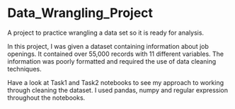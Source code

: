 # Data_Wrangling_Project
A project to practice wrangling a data set so it is ready for analysis. 

In this project, I was given a dataset containing information about job openings. It contained over 55,000 records with 11 different variables. 
The information was poorly formatted and required the use of data cleaning techniques. 

Have a look at Task1 and Task2 notebooks to see my approach to working through cleaning the dataset. I used pandas, numpy and regular expression throughout the notebooks.
